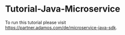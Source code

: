 # Tutorial-Java-Microservice

To run this tutorial please visit https://partner.adamos.com/de/microservice-java-sdk.
